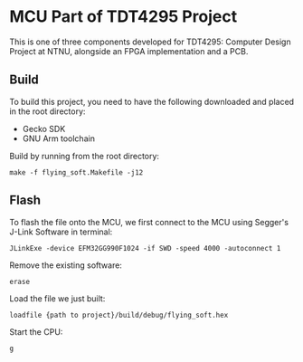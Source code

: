 # MCU Part of TDT4295 Project

This is one of three components developed for TDT4295: Computer Design Project at NTNU, alongside an FPGA implementation and a PCB.

## Build

To build this project, you need to have the following downloaded and placed in the root directory:

- Gecko SDK
- GNU Arm toolchain

Build by running from the root directory:

```
make -f flying_soft.Makefile -j12
```

## Flash

To flash the file onto the MCU, we first connect to the MCU using Segger's J-Link Software in terminal:

```
JLinkExe -device EFM32GG990F1024 -if SWD -speed 4000 -autoconnect 1
```

Remove the existing software:

```
erase
```

Load the file we just built:

```
loadfile {path to project}/build/debug/flying_soft.hex
```

Start the CPU:

```
g
```
